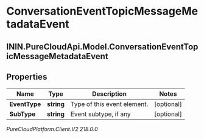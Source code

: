 # ConversationEventTopicMessageMetadataEvent

## ININ.PureCloudApi.Model.ConversationEventTopicMessageMetadataEvent

## Properties

|Name | Type | Description | Notes|
|------------ | ------------- | ------------- | -------------|
| **EventType** | **string** | Type of this event element. | [optional] |
| **SubType** | **string** | Event subtype, if any | [optional] |



_PureCloudPlatform.Client.V2 218.0.0_
